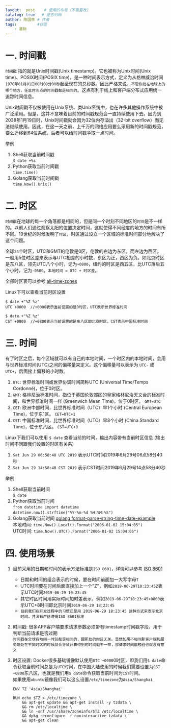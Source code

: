 ```yaml
---
layout:  post    # 使用的布局（不需要改）
catalog: true   # 是否归档
author: 陈国林 # 作者
tags:         #标签
    - 基础
---
```


# 一. 时间戳
`时间戳` 指的就是Unix时间戳(Unix timestamp)。它也被称为Unix时间(Unix time)、POSIX时间(POSIX time)，是一种时间表示方式，定义为从格林威治时间`1970年01月01日00时00分00秒`起至现在的总秒数。因此严格来说，`不管你处在地球上的哪个地方，任意时间点的时间戳都是相同的`。这点有利于线上和客户端分布式应用统一追踪时间信息。

Unix时间戳不仅被使用在Unix系统、类Unix系统中，也在许多其他操作系统中被广泛采用。但是，这并不意味着目前的时间戳规范会一直持续使用下去。因为到2038年1月19日时，Unix时间戳就会因为32位内存溢出（32-bit overflow）而无法继续使用。因此，在这一天之前，上千万的网络应用要么采用新的时间戳规范，要么迁移到64位系统，后者可以给时间戳争取一点时间。 

举例
1. Shell获取当前时间戳  
   `$ date +%s`
2. Python获取当前时间戳  
   `time.time()`
3. Golang获取当前时间戳  
   `time.Now().Unix()`

# 二. 时区
`时间戳`在地球的每一个角落都是相同的，但是同一个时刻不同地区的`时间`是不一样的。以前人们通过观察太阳的位置决定时间，这就使得不同经度的地方的时间有所不同。19世纪的时候发明了`时区`，时区通过设立一个区域的标准时间部分地解决了这个问题。

全球`24`个时区，UTC和GMT的伦敦是0区，伦敦的右边为东区，而左边为西区。一般用5位时区差来表示与UTC相差的小时数，东区为正，西区为负。如北京时区是东八区，领先UTC八个小时，记为`+0800`，纽约的时区是西五区，比UTC落后五个小时，记为`-0500`。`本地时间 = UTC + 时区差`。

全部时区表可以参考 [all-time-zones](https://www.zeitverschiebung.net/cn/all-time-zones.html#)

Linux下可以查看当前时区设置
```
$ date +"%Z %z"
UTC +0000  //+0000表示当前设置的是0时区，UTC表示世界标准时间

$ date +"%Z %z"
CST +0800  //+0800表示当前设置的是东八区即北京时区，CST表示中国标准时间
```

# 三. 时间
有了时区之后，每个区域就可以有自己的本地时间，一个时区内的本地时间，会用与世界标准时间(UTC)之间的偏移量来定义。这个偏移量可以表示为 `UTC-` 或 `UTC+`，后面接上偏移的小时数。

1. `UTC`: 世界标准时间或世界协调时间简称UTC (Universal Time/Temps Cordonné)，位于0时区。
2. `GMT`: 格林尼治标准时间，指位于英国伦敦郊区的皇家格林尼治天文台的标准时间，和世界标准时间一样 (Greenwich Mean Time)，位于0时区。 `GMT=UTC`
3. `CET`: 欧洲中部时间，比世界标准时间（UTC）早1个小时 (Central European Time)，位于东1区。 `CET=UTC+1`
4. `CST`: 中国标准时间，比世界标准时间（UTC）早8个小时 (China Standard Time)，位于东八区。 `CST=UTC+8`

Linux下我们可以使用 `$ date` 查看当前的时间，输出内容带有当前时区信息 (输出时间不同跟我们设置的时区有关系)
1. `Sat Jun 29 06:58:40 UTC 2019` 表示UTC时间2019年6月29号06点58分40秒
2. `Sat Jun 29 14:58:40 CST 2019` 表示CST时间2019年6月29号14点58分40秒

举例
1. Shell获取当前时间  
   `$ date`
2. Python获取当前时间  
   `from datetime import datetime`  
   `datetime.now().strftime("%Y-%m-%d %H:%M:%S")` 
3. Golang获取当前时间 [golang format-parse-string-time-date-example](https://yourbasic.org/golang/format-parse-string-time-date-example/)  
   本地时间: `time.Now().Local().Format("2006-01-02 15:04:05")`  
   UTC时间: `time.Now().UTC().Format("2006-01-02 15:04:05")`  

# 四. 使用场景
1. 目前采用的日期和时间的表示方法标准是`ISO 8601`，详情可以参考 [ISO 8601](https://zh.wikipedia.org/wiki/ISO_8601)
    * 日期和时间的组合表示的时候，要在时间前面加一大写字母`T`
    * UTC时间要在时间后面直接加上一个"Z"，例如`2019-06-29T10:23:45Z`表示UTC时间`2019-06-29 10:23:45`
    * 其它时区时间用实际时间加时差表示，例如`2019-06-29T10:23:45+0800`表示UTC+8时间即北京时间`2019-06-29 18:23:45`
    * `目前我们在开发过程中的习惯还是用 2019-06-29 18:23:45 这种方式来表示北京时间，并没有严格遵循ISO 8601标准`
   
2. 时间戳: 很多APP客户端要求请求参数必须带有timestamp时间戳字段，用于判断当前请求是否过期  
   `时间戳在全球各地同一时刻都是相同的，跟所处的时区无关。显然如果不相同那客户端和服务端处在不同时区的时候就会导致计算得到的时间戳不一样，那请求时间戳校验也就没有意义`
   
3. 时区设置: Docker很多基础镜像默认使用`UTC +0000`0时区，即我们用`$ date`命令获取当前时间总是为`UTC`时间，在中国大陆使用的时候我们需要设置为`CST +0800`东八区，也就是我们用`$ date`命令获取当前时间为`CST`时间。  
   如果使用`ubuntu`镜像我们可以这么设置`/etc/timezone`为`Asia/Shanghai`
   ```
   ENV TZ 'Asia/Shanghai'

   RUN echo $TZ > /etc/timezone \
       && apt-get update && apt-get install -y tzdata \
       && rm /etc/localtime \
       && ln -snf /usr/share/zoneinfo/$TZ /etc/localtime \
       && dpkg-reconfigure -f noninteractive tzdata \
       && apt-get clean
   ```


